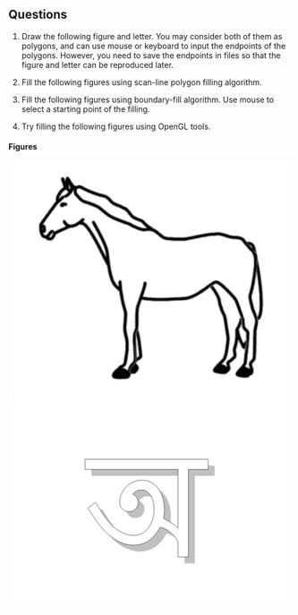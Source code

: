 ## Questions
1. Draw the following figure and letter. You may consider both of them as polygons, and can use mouse or keyboard to input the endpoints of the polygons. However, you need to save the endpoints in files so that the figure and letter can be reproduced later.

2. Fill the following figures using scan-line polygon filling algorithm.

3. Fill the following figures using boundary-fill algorithm. Use mouse to select a starting point of the filling.

4. Try filling the following figures using OpenGL tools.

#### Figures
![Horse](figure-1.png?raw=true "Horse")<br/>
![Letter](figure-2.png?raw=true "Letter")
